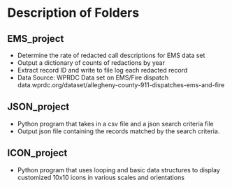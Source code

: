 # Description of Folders

## EMS_project
- Determine the rate of redacted call descriptions for EMS data set
- Output a dictionary of counts of redactions by year
- Extract record ID and write to file log each redacted record
- Data Source: WPRDC Data set on EMS/Fire dispatch 
<br> data.wprdc.org/dataset/allegheny-county-911-dispatches-ems-and-fire

## JSON_project

- Python program that takes in a csv file and a json search criteria file 
- Output json file containing the records matched by the search criteria.

## ICON_project
- Python program that uses looping and basic data structures to display customized 10x10 icons in various scales and orientations
